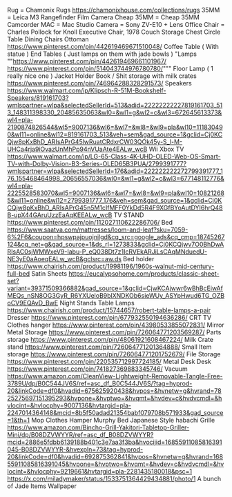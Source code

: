 
Rug = Chamonix Rugs  https://chamonixhouse.com/collections/rugs
35MM = Leica M3 Rangefinder Film Camera
Cheap 35MM = Cheap 35MM Camcorder
MAC = Mac Studio
Camera = Sony ZV-E10 + Lens
Office Chair = Charles Pollock for Knoll Executive Chair, 1978
Couch
Storage Chest
Circle Table
Dining Chairs
Ottoman https://www.pinterest.com/pin/442619469671510048/
Coffee Table ( With statue )
End Tables ( Just lamps on them with jade bowls )
"Lamps ""https://www.pinterest.com/pin/442619469661101967/
https://www.pinterest.com/pin/514043744976780780/"""
Floor Lamp ( 1 really nice one )
Jacket Holder
Book / Shit storage with milk crates https://www.pinterest.com/pin/746964288328291573/
Speakers https://www.walmart.com/ip/Klipsch-R-51M-Bookshelf-Speakers/819161703?wmlspartner=wlpa&selectedSellerId=513&adid=22222222227819161703_513_148311398330_20485635063&wl0=&wl1=g&wl2=c&wl3=672645613373&wl4=pla-2190874826544&wl5=9007136&wl6=&wl7=&wl8=&wl9=pla&wl10=111830490&wl11=online&wl12=819161703_513&veh=sem&gad_source=1&gclid=Cj0KCQjw8pKxBhD_ARIsAPrG45lwRuatCRdxrCW03QOk45y-S_l-M-UHCa4rja9iOvazUnMhPp94nVUaAte4EALw_wcB
Wii
Xbox
TV https://www.walmart.com/ip/LG-65-Class-4K-UHD-OLED-Web-OS-Smart-TV-with-Dolby-Vision-B3-Series-OLED65B3PUA/2799391777?wmlspartner=wlpa&selectedSellerId=176&adid=222222222272799391777_176_155468464998_20656557036&wl0=&wl1=g&wl2=c&wl3=677148112776&wl4=pla-2225528583070&wl5=9007136&wl6=&wl7=&wl8=&wl9=pla&wl10=108212685&wl11=online&wl12=2799391777_176&veh=sem&gad_source=1&gclid=Cj0KCQjw8pKxBhD_ARIsAPrG45n5M1cIfMFF0YkDd5R4F9XGfBYoAutDYI6hrQ48B-upX44GAruUzzEaAqKEEALw_wcB
TV STAND https://www.pinterest.com/pin/112027110622286706/
Bed https://www.saatva.com/mattresses/loom-and-leaf?sku=7059-6%2F6&coupon=hpswpajpuojnilgd&cq_src=google_ads&cq_cmp=18745267124&cq_net=g&gad_source=1&ds_rl=1273833&gclid=Cj0KCQjwv7O0BhDwARIsAC0sjWMWxeV9-Iabu-P_eQ038Dt7z1IcRVEkARJiLsCAqMNduedU-NE3yE0aAoeqEALw_wcB&gclsrc=aw.ds
Bed holder https://www.chairish.com/product/19981196/1960s-walnut-mid-century-full-bed
Satin Sheets https://eucalypsohome.com/products/classic-sheet-set?variant=39371509366882&gad_source=1&gclid=CjwKCAjwwr6wBhBcEiwAfMEQs_nSN8OG3GyR_R6YXUeloB9blXNDKOb6sieWUy_ASYpHwud6TG_OZBoCV9EQAvD_BwE
Night Stands
Table Lamps https://www.chairish.com/product/15744657/robert-table-lamps-a-pair
Dresser https://www.pinterest.com/pin/677932550194636286/
CRT TV
Clothes hanger https://www.pinterest.com/pin/43980533855072831/
Mirror
Metal Storage https://www.pinterest.com/pin/726064771203569287/
Parts storage https://www.pinterest.com/pin/48061921608467224/
Milk Crate stand https://www.pinterest.com/pin/726064771201364888/
Small Item storage https://www.pinterest.com/pin/726064771201752679/
File Storage https://www.pinterest.com/pin/220535712997724185/
Metal Desk 
Desk https://www.pinterest.com/pin/741827369883345746/
Vacuum https://www.amazon.com/CleanView-Lightweight-Removable-Tangle-Free-3789U/dp/B0C544JV6S/ref=asc_df_B0C544JV6S/?tag=hyprod-20&linkCode=df0&hvadid=675625920438&hvpos=&hvnetw=g&hvrand=7825275697151395293&hvpone=&hvptwo=&hvqmt=&hvdev=c&hvdvcmdl=&hvlocint=&hvlocphy=9007136&hvtargid=pla-2247014364148&mcid=8b5f50adad21354babf079708b571933&gad_source=1&th=1
Mop
Clothes Hamper
Murphy Bed
Japanese Style habachi Grille https://www.amazon.com/Bincho-Grill-Yakitori-Tabletop-Griller-Mini/dp/B08DZVWYYR/ref=asc_df_B08DZVWYYR?mcid=2886e5fdbb6139188b401c3e7aa3f3ba&hvocijid=16855911085816391045-B08DZVWYYR-&hvexpln=73&tag=hyprod-20&linkCode=df0&hvadid=692875362841&hvpos=&hvnetw=g&hvrand=16855911085816391045&hvpone=&hvptwo=&hvqmt=&hvdev=c&hvdvcmdl=&hvlocint=&hvlocphy=9219661&hvtargid=pla-2281435180018&psc=1
https://x.com/miladymaker/status/1533751364429434881/photo/1
A bunch of Jade Items
Wallpaper